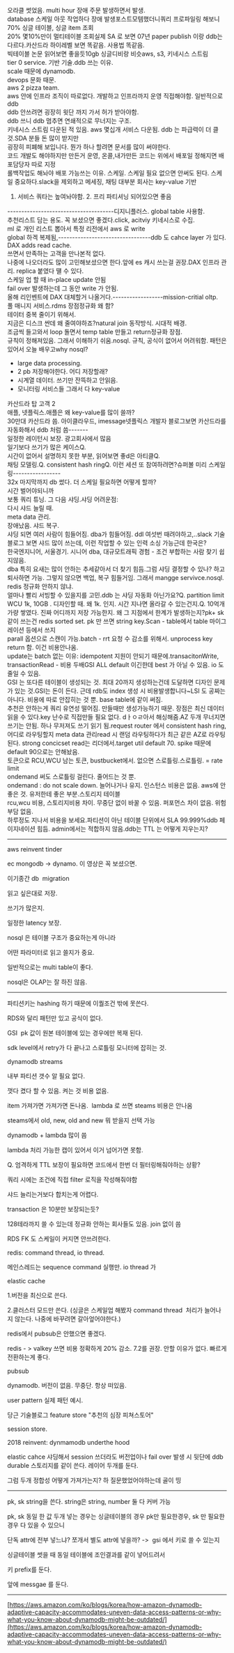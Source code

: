 
오라클 썻었음. multi hour 장애 주문 발생하면서 발생.  
database 스케일 아웃 작업하다 장애 발생포스트모템했더니쿼리 프로파일링 해보니  
70% 싱글 테이블, 싱글 item 조회  
20% 몇10%만이 멀티테이블 조회실제 SA 로 보면 07년 paper publish 이랑 ddb는 다르다.카산드라 하이레벨 보면 똑같음. 사용법 똑같음.  
빅테이블 논문 읽어보면 좋을듯10gb 싱글디비랑 비슷aws, s3, 키네시스 스트림  
tier 0 service. 기반 기술.ddb 쓰는 이유.  
scale 때문에 dynamodb.  
devops 문화 때문.  
aws 2 pizza team.  
aws 안에 인프라 조직이 따로없다. 개발하고 인프라까지 운영 직접해야함. 일반적으로 ddb  
ddb 안쓰려면 굉장히 윗단 까지 가서 허가 받아야함.  
ddb 쓰니 ddb 멈추면 연쇄적으로 무너지는 구조.  
키네시스 스트림 다운된 적 있음. aws 몇십개 서비스 다운됨. ddb 는 파급력이 더 클 것.SDA 분들 돈 많이 받지만  
굉장히 피폐해 보입니다. 뭔가 하나 할려면 문서를 많이 써야한다.  
코드 개발도 해야하지만 만든거 운영, 온콜,내가만든 코드는 위에서 배포일 정해지면 배포담당자 따로 지정  
롤백작업도 해놔야 배포 가능쓰는 이유. 스케일. 스케일 필요 없으면 안써도 된다. 스케일 중요하다.slack을 제외하고 메세징, 채팅 대부분 회사는 key-value 기반

1. 서비스 쿼타는 높여놔야함. 2. 프리 파티셔닝 되어있으면 좋음

--------------------------------------디지니플러스. global table 사용함.  
추천리스트 담는 용도. 꼭 보셨으면 좋겠다.click, acitviy 키네시스로 수집.  
ml 로 개인 리스트 뽑아서 특정 리전에서 aws 로 write  
global 하겍 복제됨,---------------------------------ddb 도 cahce layer 가 있다.  
DAX adds read cache.  
쓰면서 만족하는 고객을 만나본적 없다.  
나중에 나오더라도 많이 고민해보셨으면 한다.앞에 es 캐시 쓰는걸 권장.DAX 인프라 관리. replica 붙였다 떌 수 있다.  
스케일 업 할 때 in-place update 안됨  
fail over 발생하는데 그 동안 write 가 안됨.  
올해 리인벤트에 DAX 대체할거 나올거다.------------------mission-critial oltp.  
풀 매니지 서비스.rdms 장점정규화 왜 함?  
테이터 중복 줄이기 위해서.  
지금은 디스크 싼데 왜 줄여야하죠?natural join 동작방식. 시대적 배경.  
조금씩 들고와서 loop 돌면서 temp table 만들고 return정규화 장점.  
규칙이 정해져있음. 그래서 이해하기 쉬움.nosql. 규칙, 공식이 없어서 어려워함. 패턴은 있어서 오늘 배우고why nosql?  

- large data processing.
- 2 pb 저장해야한다. 어디 저장할래?
- 시계열 데이터. 쓰기만 잔뜩하고 안읽음.
- 모니터링 서비스들 그래서 다 key-value

카산드라 탑 고객 2  
애플, 넷플릭스.애플은 왜 key-value를 많이 쓸까?  
30만대 카산드라 씀. 아이클라우드, imessage넷플릭스 개발자 블로그보면 카산드라를 자동화해서 ddb 처럼 씀-------  
일정한 레이턴시 보장. 광고회사에서 많음  
일기보다 쓰기가 많은 케이스Q.  
시간이 없어서 설명하지 못한 부분, 읽어보면 좋d은 아티클Q.  
채팅 모델링.Q. consistent hash ringQ. 이런 세션 또 참여하려면?슈퍼볼 미리 스케일링-----------------  
32x 마지막까지 db 썼다. 더 스케일 필요하면 어떻게 할까?  
시간 벌어야되니까  
보통 쿼리 튜닝. 그 다음 샤딩.샤딩 어려운점:  
다시 샤드 늘릴 때.  
meta data 관리.  
장애났음. 샤드 복구.  
샤딩 되면 여러 사람이 힘들어짐. dba가 힘들어짐. ddl 여섯번 때려야하고,..slack 기술 블로그 보면 샤드 많이 쓰는데, 이런 작업할 수 있는 인력 소싱 가능근데 한국은?  
한국엔지니어, 서울경기. 시니어 dba, 대규모트래픽 경험 - 조건 부합하는 사람 찾기 쉽지않음.  
dba 특히 요새는 많이 안하는 추세같아서 더 찾기 힘듬.그럼 샤딩 결정할 수 있나? 하고 퇴사하면 가능. 그렇지 않으면 백업, 복구 힘들거임. 그래서 mangge servivce.nosql.  
redis 정규화 안하지 않냐.  
얼마나 빨리 서빙할 수 있을지를 고민.ddb 는 샤딩 자동화 아닌가요?Q. partition limit WCU 1k, 10GB . 디자인할 때. 왜 1k. 인지. 시간 지나면 올라갈 수 있는건지.Q. 10억개가량 쌓였다. 진짜 어디까지 저장 가능한지. 왜 그 지점에서 한계가 발생하는지?pk+ sk 같이 쓰는건 redis sorted set. pk 만 쓰면 string key.Scan - table에서 table 마이그레이션 등에서 쓰지  
parall 옵션으로 스캔이 가능.batch - rrt 요청 수 감소를 위해서. unprocess key return 함. 이건 비용안나옴.  
update는 batch 없는 이유: idempotent 지원이 안되기 때문에.transacitonWrite, transactionRead - 비용 두배GSI ALL default 이긴한데 best 가 아닐 수 있음. io 도 줄일 수 있음.  
GSI 는 또다른 테이블이 생성되는 것. 최대 20까지 생성하는건데 도달하면 디자인 문제가 있는 것.GSI는 돈이 든다. 근데 rdb도 index 생성 시 비용발생합니다~LSI 도 공짜는 아니다. 비용에 따로 안잡히는 것 뿐. base table에 같이 써짐.  
추천은 안하는게 쿼리 유연성 떨어짐. 만들때만 생성가능하기 때문. 장점은 최신 데이터 읽을 수 있다.key 난수로 직접만들 필요 없다. dㅏㅇㄹ아서 해싱해줌.AZ 두개 무너지면 쓰기는 안됨. 하나 무저져도 쓰기 읽기 됨.request router 에서 consistent hash ring, 어디로 라우팅할지 meta data 관리read 시 랜덤 라우팅하다가 최근 같은 AZ로 라우팅된다. strong concicset read는 리더에서.target util default 70. spike 때문에 default 90으로는 안해놨음.  
토큰으로 RCU,WCU 남는 토큰, bustbucket에서. 없으면 스로틀링.스로틀링. = rate limit  
ondemand 써도 스로틀링 걸린다. 줄어드는 것 뿐.  
ondemand : do not scale down. 늘어나거나 유지. 인스턴스 비용은 없음. aws에 안좋은 것. 유저한테 좋은 부분.스토리지 테이블  
rcu,wcu 비용, 스토리지비용 차이. 무중단 없이 바꿀 수 있음. 퍼포먼스 차이 없음. 위험부담 없음.  
하루정도 지나서 비용을 보세요.파티션이 아닌 테이블 단위에서 SLA 99.999%ddb 페이지네이션 힘듬. admin에서는 적합하지 않음.ddb는 TTL 는 어떻게 지우는지?



-----  

aws reinvent tinder

ec mongodb -> dynamo. 이 영상은 꼭 보셨으면.

  

이기종간 db  migration

  

  

읽고 싶은대로 저장.

  

쓰기가 많은지.

일정한 latency 보장.

  

  

nosql 은 테이블 구조가 중요하는게 아니라

어떤 파라미터로 읽고 쓸지가 중요.

  

일반적으로는 multi table이 좋다.

  

nosql은 OLAP는 잘 하진 않음.

  

-----------------

  

파티션키는 hashing 하기 때문에 이퀄조건 밖에 못쓴다.

  

RDS와 달리 패턴만 있고 공식이 없다.

  

GSI  pk 값이 원본 테이블에 있는 경우에만 복재 된다.

  

sdk level에서 retry가 다 끝나고 스로틀링 모니터에 잡히는 것.

  

  

  

  

dynamodb streams 

  

내부 파티션 갯수 알 필요 없다.

껏다 켰다 할 수 있음. 켜는 것 비용 없음.

item 가져가면 가져가면 돈나옴.  lambda 로 쓰면 steams 비용은 안나옴

steams에서 old, new, old and new 뭐 받을지 선택 가능

  

dynamodb + lambda 많이 씀

lambda 처리 가능한 캡이 있어서 이거 넘어가면 못함.

  

Q. 엄격하게 TTL 보장이 필요하면 코드에서 한번 더 필터링해줘야하는 상황?

쿼리 시에는 조건에 직접 filter 로직을 작성해줘야함

  

샤드 늘리는거보다 합치는게 어렵다.

  

transaction 은 10분만 보장되는듯?

  

128테라까지 쓸 수 있는데 정규화 안하는 회사들도 있음. join 없이 씀

  

RDS FK 도 스케일이 커지면 안쓰려한다.

  

  

redis: command thread, io thread.

메인스레드는 sequence command 실행만. io thread 가 

  

elastic cache

1.버전을 최신으로 쓴다.

2.클러스터 모드만 쓴다. (싱글은 스케일업 해봤자 command thread  처리가 늘어나지 않는다. 나중에 바꾸려면 갈아엎어야한다.)

  

redis에서 pubsub은 안했으면 좋겠다.

  

redis - > valkey 쓰면 비용 정확하게 20% 감소. 7.2를 권장. 안할 이유가 없다. 빠르게 전환하는게 좋다.

  

pubsub 

  

dynamodb. 버전이 없음. 무중단. 항상 떠있음.

  

user pattern 실제 패턴 예시.

  

당근 기술블로그 feature store "추천의 심장 피쳐스토어"

  

  

session store.

2018 reinvent: dynmamodb underthe hood

  

elastic cahce 샤딩해서 session 쓰더라도 버전업이나 fail over 발생 시 뒷단에 ddb durable 스토리지를 같이 쓴다. 레이어 두개를 둔다.

  

그럼 두개 정합성 어떻게 가져가는지? 하 질문했었어야하는데 골이 띵

  

-----------------------------------------------------------

  

pk, sk string을 쓴다. string은 string, number 둘 다 커버 가능

  

pk, sk 동일 한 값 두개 넣는 경우는 싱글테이블의 경우 pk만 필요한경우, sk 만 필요한 경우 다 있을 수 있으니

  

단독 attr에 전부 넣느냐? 쪼개서 별도 attr에 넣을까? ->  gsi 에서 키로 쓸 수 있는지 

  

싱글테이블 썻을 때 동일 테이블에 조인결과를 같이 넣어드려서

  

  

키 prefix를 둔다.

앞에 messgae 를 둔다. 

  

  

  

  

  

  

  

-----------------

[https://aws.amazon.com/ko/blogs/korea/how-amazon-dynamodb-adaptive-capacity-accommodates-uneven-data-access-patterns-or-why-what-you-know-about-dynamodb-might-be-outdated/](https://aws.amazon.com/ko/blogs/korea/how-amazon-dynamodb-adaptive-capacity-accommodates-uneven-data-access-patterns-or-why-what-you-know-about-dynamodb-might-be-outdated/)